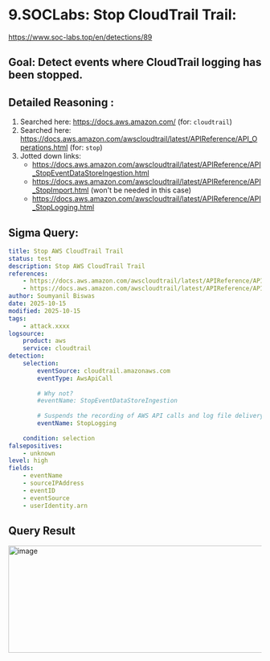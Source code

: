 # 9.SOCLabs: Stop CloudTrail Trail:

https://www.soc-labs.top/en/detections/89

## Goal: Detect events where CloudTrail logging has been stopped.

## Detailed Reasoning :

1. Searched here: https://docs.aws.amazon.com/ (for: `cloudtrail`)
2. Searched here: https://docs.aws.amazon.com/awscloudtrail/latest/APIReference/API_Operations.html (for: `stop`)
3. Jotted down links:
    - https://docs.aws.amazon.com/awscloudtrail/latest/APIReference/API_StopEventDataStoreIngestion.html
    - https://docs.aws.amazon.com/awscloudtrail/latest/APIReference/API_StopImport.html (won't be needed in this case)
    - https://docs.aws.amazon.com/awscloudtrail/latest/APIReference/API_StopLogging.html

## Sigma Query:

```yaml
title: Stop AWS CloudTrail Trail
status: test
description: Stop AWS CloudTrail Trail
references:
    - https://docs.aws.amazon.com/awscloudtrail/latest/APIReference/API_StopEventDataStoreIngestion.html
    - https://docs.aws.amazon.com/awscloudtrail/latest/APIReference/API_StopLogging.html
author: Soumyanil Biswas
date: 2025-10-15
modified: 2025-10-15
tags:
    - attack.xxxx
logsource:
    product: aws
    service: cloudtrail
detection:
    selection:
        eventSource: cloudtrail.amazonaws.com
        eventType: AwsApiCall
        
        # Why not?
        #eventName: StopEventDataStoreIngestion
        
        # Suspends the recording of AWS API calls and log file delivery for the specified trail.
        eventName: StopLogging
        
    condition: selection 
falsepositives:
    - unknown
level: high
fields:
    - eventName
    - sourceIPAddress
    - eventID
    - eventSource
    - userIdentity.arn
```

## Query Result

<img width="1835" height="213" alt="image" src="https://github.com/user-attachments/assets/a8783cf0-4a72-4fd4-9746-5bf5a8041c18" />

